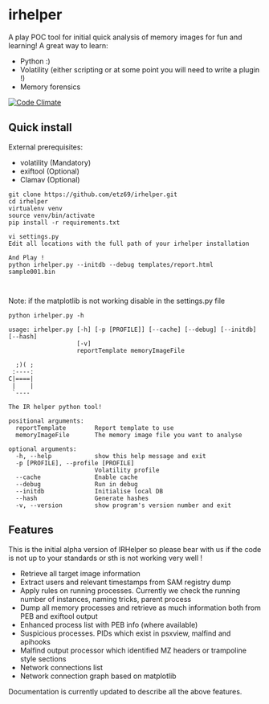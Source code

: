 # irhelper
A play POC tool for initial quick analysis of memory images for fun and learning!
A great way to learn:

* Python :)
* Volatility (either scripting or at some point you will need to write a plugin !)
* Memory forensics

[![Code Climate](https://codeclimate.com/github/etz69/irhelper/badges/gpa.svg)](https://codeclimate.com/github/etz69/irhelper)

Quick install
------------
External prerequisites:

* volatility (Mandatory)
* exiftool (Optional)
* Clamav (Optional)

```
git clone https://github.com/etz69/irhelper.git
cd irhelper
virtualenv venv
source venv/bin/activate
pip install -r requirements.txt

vi settings.py
Edit all locations with the full path of your irhelper installation

And Play !
python irhelper.py --initdb --debug templates/report.html sample001.bin



```

Note: if the matplotlib is not working disable in the settings.py file




```
python irhelper.py -h

usage: irhelper.py [-h] [-p [PROFILE]] [--cache] [--debug] [--initdb] [--hash]
                   [-v]
                   reportTemplate memoryImageFile

  ;)( ;
 :----:
C|====|
 |    |
 `----

The IR helper python tool!

positional arguments:
  reportTemplate        Report template to use
  memoryImageFile       The memory image file you want to analyse

optional arguments:
  -h, --help            show this help message and exit
  -p [PROFILE], --profile [PROFILE]
                        Volatility profile
  --cache               Enable cache
  --debug               Run in debug
  --initdb              Initialise local DB
  --hash                Generate hashes
  -v, --version         show program's version number and exit

  ```

Features
--------
This is the initial alpha version of IRHelper so please bear with us if the code
is not up to your standards or sth is not working very well !

* Retrieve all target image information
* Extract users and relevant timestamps from SAM registry dump
* Apply rules on running processes. Currently we check the running number of instances,
naming tricks, parent process
* Dump all memory processes and retrieve as much information both from PEB and exiftool output
* Enhanced process list with PEB info (where available)
* Suspicious processes. PIDs which exist in psxview, malfind and apihooks
* Malfind output processor which identified MZ headers or trampoline style sections
* Network connections list
* Network connection graph based on matplotlib

Documentation is currently updated to describe all the above features.
